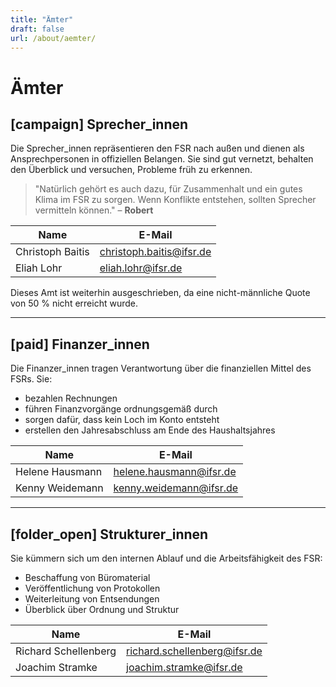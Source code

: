 ```yaml
---
title: "Ämter"
draft: false
url: /about/aemter/
---
```


# Ämter

## [campaign] Sprecher_innen

Die Sprecher\_innen repräsentieren den FSR nach außen und dienen als Ansprechpersonen in offiziellen Belangen. Sie sind gut vernetzt, behalten den Überblick und versuchen, Probleme früh zu erkennen.

> "Natürlich gehört es auch dazu, für Zusammenhalt und ein gutes Klima im FSR zu sorgen. Wenn Konflikte entstehen, sollten Sprecher vermitteln können." – **Robert**

| Name             | E-Mail                                                      |
|------------------|-------------------------------------------------------------|
| Christoph Baitis | [christoph.baitis@ifsr.de](mailto:christoph.baitis@ifsr.de) |
| Eliah Lohr       | [eliah.lohr@ifsr.de](mailto:eliah.lohr@ifsr.de)             |

Dieses Amt ist weiterhin ausgeschrieben, da eine nicht-männliche Quote von 50 % nicht erreicht wurde.

---

## [paid] Finanzer_innen

Die Finanzer\_innen tragen Verantwortung über die finanziellen Mittel des FSRs. Sie:
- bezahlen Rechnungen
- führen Finanzvorgänge ordnungsgemäß durch
- sorgen dafür, dass kein Loch im Konto entsteht
- erstellen den Jahresabschluss am Ende des Haushaltsjahres

| Name            | E-Mail                                                    |
|-----------------|-----------------------------------------------------------|
| Helene Hausmann | [helene.hausmann@ifsr.de](mailto:helene.hausmann@ifsr.de) |
| Kenny Weidemann | [kenny.weidemann@ifsr.de](mailto:kenny.weidemann@ifsr.de) |

---

## [folder_open] Strukturer_innen

Sie kümmern sich um den internen Ablauf und die Arbeitsfähigkeit des FSR:
- Beschaffung von Büromaterial
- Veröffentlichung von Protokollen
- Weiterleitung von Entsendungen
- Überblick über Ordnung und Struktur

| Name                 | E-Mail                                                              |
|----------------------|---------------------------------------------------------------------|
| Richard Schellenberg | [richard.schellenberg@ifsr.de](mailto:richard.schellenberg@ifsr.de) |
| Joachim Stramke      | [joachim.stramke@ifsr.de](mailto:joachim.stramke@ifsr.de)           |
